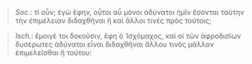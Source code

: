 

>  *Soc.*: τί οὖν; ἐγὼ ἔφην, οὗτοι αὖ μόνοι ἀδύνατοι ἡμῖν ἔσονται ταύτην τὴν ἐπιμέλειαν διδαχθῆναι ἢ καὶ ἄλλοι τινὲς πρὸς τούτοις;



>  *Isch.*: ἔμοιγέ τοι δοκοῦσιν, ἔφη ὁ Ἰσχόμαχος, καὶ οἱ τῶν ἀφροδισίων δυσέρωτες ἀδύνατοι εἶναι διδαχθῆναι ἄλλου τινὸς μᾶλλον ἐπιμελεῖσθαι ἢ τούτου: